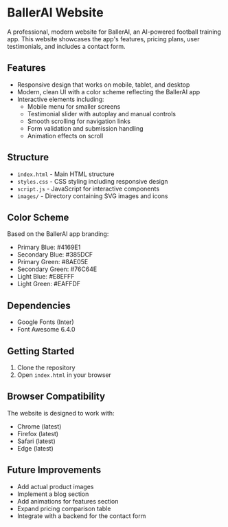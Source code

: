 # BallerAI Website

A professional, modern website for BallerAI, an AI-powered football training app. This website showcases the app's features, pricing plans, user testimonials, and includes a contact form.

## Features

- Responsive design that works on mobile, tablet, and desktop
- Modern, clean UI with a color scheme reflecting the BallerAI app
- Interactive elements including:
  - Mobile menu for smaller screens
  - Testimonial slider with autoplay and manual controls
  - Smooth scrolling for navigation links
  - Form validation and submission handling
  - Animation effects on scroll

## Structure

- `index.html` - Main HTML structure
- `styles.css` - CSS styling including responsive design
- `script.js` - JavaScript for interactive components
- `images/` - Directory containing SVG images and icons

## Color Scheme

Based on the BallerAI app branding:

- Primary Blue: #4169E1
- Secondary Blue: #385DCF
- Primary Green: #8AE05E
- Secondary Green: #76C64E
- Light Blue: #E8EFFF
- Light Green: #EAFFDF

## Dependencies

- Google Fonts (Inter)
- Font Awesome 6.4.0

## Getting Started

1. Clone the repository
2. Open `index.html` in your browser

## Browser Compatibility

The website is designed to work with:

- Chrome (latest)
- Firefox (latest)
- Safari (latest)
- Edge (latest)

## Future Improvements

- Add actual product images
- Implement a blog section
- Add animations for features section
- Expand pricing comparison table
- Integrate with a backend for the contact form 